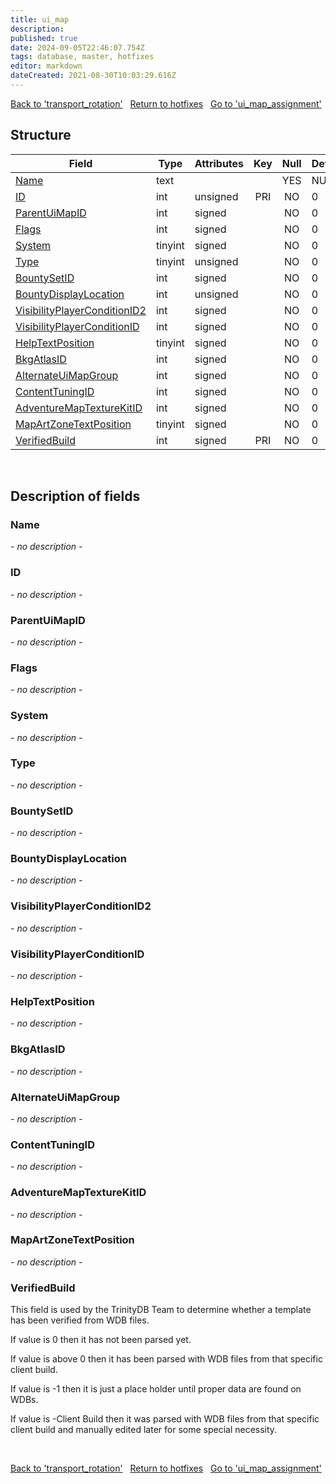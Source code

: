 ```yaml
---
title: ui_map
description: 
published: true
date: 2024-09-05T22:46:07.754Z
tags: database, master, hotfixes
editor: markdown
dateCreated: 2021-08-30T10:03:29.616Z
---
```


<a href="https://trinitycore.info/en/database/master/hotfixes/transport_rotation" class="mt-5 v-btn v-btn--depressed v-btn--flat v-btn--outlined theme--light v-size--default darkblue--text text--lighten-3"><span class="v-btn__content"><i aria-hidden="true" class="v-icon notranslate v-icon--left mdi mdi-arrow-left theme--light"></i><span>Back to 'transport_rotation'</span></span></a>&nbsp;&nbsp;&nbsp;<a href="https://trinitycore.info/en/database/master/hotfixes/home" class="mt-5 v-btn v-btn--depressed v-btn--flat v-btn--outlined theme--light v-size--default darkblue--text text--lighten-3"><span class="v-btn__content"><i aria-hidden="true" class="v-icon notranslate v-icon--left mdi mdi-home-outline theme--light"></i><span>Return to hotfixes</span></span></a>&nbsp;&nbsp;&nbsp;<a href="https://trinitycore.info/en/database/master/hotfixes/ui_map_assignment" class="mt-5 v-btn v-btn--depressed v-btn--flat v-btn--outlined theme--light v-size--default darkblue--text text--lighten-3"><span class="v-btn__content"><span>Go to 'ui_map_assignment'</span><i aria-hidden="true" class="v-icon notranslate v-icon--right mdi mdi-arrow-right theme--light"></i></span></a>

## Structure

| Field | Type | Attributes | Key | Null | Default | Extra | Comment |
| --- | --- | --- | :---: | :---: | --- | --- | --- |
| [Name](#name-alt) | text |  |  | YES | NULL |  |  |
| [ID](#id-alt) | int | unsigned | PRI | NO | 0 |  |  |
| [ParentUiMapID](#parentuimapid) | int | signed |  | NO | 0 |  |  |
| [Flags](#flags) | int | signed |  | NO | 0 |  |  |
| [System](#system) | tinyint | signed |  | NO | 0 |  |  |
| [Type](#type) | tinyint | unsigned |  | NO | 0 |  |  |
| [BountySetID](#bountysetid) | int | signed |  | NO | 0 |  |  |
| [BountyDisplayLocation](#bountydisplaylocation) | int | unsigned |  | NO | 0 |  |  |
| [VisibilityPlayerConditionID2](#visibilityplayerconditionid2) | int | signed |  | NO | 0 |  |  |
| [VisibilityPlayerConditionID](#visibilityplayerconditionid) | int | signed |  | NO | 0 |  |  |
| [HelpTextPosition](#helptextposition) | tinyint | signed |  | NO | 0 |  |  |
| [BkgAtlasID](#bkgatlasid) | int | signed |  | NO | 0 |  |  |
| [AlternateUiMapGroup](#alternateuimapgroup) | int | signed |  | NO | 0 |  |  |
| [ContentTuningID](#contenttuningid) | int | signed |  | NO | 0 |  |  |
| [AdventureMapTextureKitID](#adventuremaptexturekitid) | int | signed |  | NO | 0 |  |  |
| [MapArtZoneTextPosition](#mapartzonetextposition) | tinyint | signed |  | NO | 0 |  |  |
| [VerifiedBuild](#verifiedbuild) | int | signed | PRI | NO | 0 |  |  |
&nbsp;
## Description of fields

### Name <!-- {#name-alt} -->
*- no description -*
&nbsp;

### ID <!-- {#id-alt} -->
*- no description -*
&nbsp;

### ParentUiMapID
*- no description -*
&nbsp;

### Flags
*- no description -*
&nbsp;

### System
*- no description -*
&nbsp;

### Type
*- no description -*
&nbsp;

### BountySetID
*- no description -*
&nbsp;

### BountyDisplayLocation
*- no description -*
&nbsp;

### VisibilityPlayerConditionID2
*- no description -*
&nbsp;

### VisibilityPlayerConditionID
*- no description -*
&nbsp;

### HelpTextPosition
*- no description -*
&nbsp;

### BkgAtlasID
*- no description -*
&nbsp;

### AlternateUiMapGroup
*- no description -*
&nbsp;

### ContentTuningID
*- no description -*
&nbsp;

### AdventureMapTextureKitID
*- no description -*
&nbsp;

### MapArtZoneTextPosition
*- no description -*
&nbsp;

### VerifiedBuild
This field is used by the TrinityDB Team to determine whether a template has been verified from WDB files.

If value is 0 then it has not been parsed yet.

If value is above 0 then it has been parsed with WDB files from that specific client build.

If value is -1 then it is just a place holder until proper data are found on WDBs.

If value is -Client Build then it was parsed with WDB files from that specific client build and manually edited later for some special necessity.

&nbsp;

<a href="https://trinitycore.info/en/database/master/hotfixes/transport_rotation" class="mt-5 v-btn v-btn--depressed v-btn--flat v-btn--outlined theme--light v-size--default darkblue--text text--lighten-3"><span class="v-btn__content"><i aria-hidden="true" class="v-icon notranslate v-icon--left mdi mdi-arrow-left theme--light"></i><span>Back to 'transport_rotation'</span></span></a>&nbsp;&nbsp;&nbsp;<a href="https://trinitycore.info/en/database/master/hotfixes/home" class="mt-5 v-btn v-btn--depressed v-btn--flat v-btn--outlined theme--light v-size--default darkblue--text text--lighten-3"><span class="v-btn__content"><i aria-hidden="true" class="v-icon notranslate v-icon--left mdi mdi-home-outline theme--light"></i><span>Return to hotfixes</span></span></a>&nbsp;&nbsp;&nbsp;<a href="https://trinitycore.info/en/database/master/hotfixes/ui_map_assignment" class="mt-5 v-btn v-btn--depressed v-btn--flat v-btn--outlined theme--light v-size--default darkblue--text text--lighten-3"><span class="v-btn__content"><span>Go to 'ui_map_assignment'</span><i aria-hidden="true" class="v-icon notranslate v-icon--right mdi mdi-arrow-right theme--light"></i></span></a>
